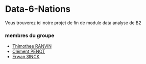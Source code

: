# Data-6-Nations

Vous trouverez ici notre projet de fin de module data analyse de B2

### membres du groupe 

- [Thimothee RANVIN](https://github.com/rthimoth)
- [Clément PENOT](https://github.com/fyleeds)
- [Erwan SINCK](https://github.com/erxide)